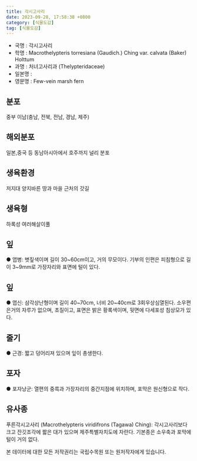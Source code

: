 ```yaml
---
title: 각시고사리
date: 2023-09-28, 17:58:38 +0800
category: [식물도감]
tag: [식물도감]
---
```




- 국명 : 각시고사리
- 학명 : Macrothelypteris torresiana (Gaudich.) Ching var. calvata (Baker) Holttum
- 과명 : 처녀고사리과 (Thelypteridaceae)
- 일본명 : 
- 영문명 : Few-vein marsh fern


## 분포
중부 이남(충남, 전북, 전남, 경남, 제주)
## 해외분포
일본,중국 등 동남아시아에서 호주까지 널리 분포
## 생육환경
저지대 양지바른 땅과 마을 근처의 갓길
## 생육형
하록성 여러해살이풀
## 잎
● 엽병: 볏짚색이며 길이 30~60cm이고, 거의 무모이다. 기부의 인편은 피침형으로 길이 3~9mm로 가장자리와 표면에 털이 있다.
## 잎
● 엽신: 삼각상난형이며 길이 40~70cm, 너비 20~40cm로 3회우상심열된다. 소우편은거의 자루가 없으며, 초질이고, 표면은 밝은 황록색이며, 뒷면에 다세포성 침상모가 있다.
## 줄기
● 근경: 짧고 덩어리져 있으며 잎이 총생한다.
## 포자
● 포자낭군: 열편의 중륵과 가장자리의 중간지점에 위치하며, 포막은 원신형으로 작다.
## 유사종
푸른각시고사리 (Macrothelypteris viridifrons (Tagawa) Ching): 각시고사리보다 크고 잔깃조각에 짧은 대가 있으며 제주특별자치도에 자란다. 기본종은 소우축과 포막에 털이 거의 없다.






본 데이터에 대한 모든 저작권리는 국립수목원 또는 원저작자에게 있습니다.
